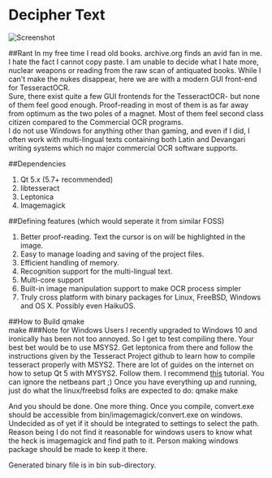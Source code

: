 # Decipher Text
![Screenshot](http://i.imgur.com/hdMn0tf.png "Build from August 12, 2016")

##Rant
In my free time I read old books. archive.org finds an avid fan in me. I hate the fact I cannot copy paste. I am unable to decide what I hate more, nuclear weapons or reading from the raw scan of antiquated books. While I can't make the nukes disappear, here we are with a modern GUI front-end for TesseractOCR.  
Sure, there exist quite a few GUI frontends for the TesseractOCR- but none of them feel good enough. Proof-reading in most of them is as far away from optimum as the two poles of a magnet. Most of them feel second class citizen compared to the Commercial OCR programs.  
I do not use Windows for anything other than gaming, and even if I did, I often work with multi-lingual texts containing both Latin and Devangari writing systems which no major commercial OCR software supports.  

##Dependencies
1. Qt 5.x (5.7+ recommended)   
2. libtesseract  
3. Leptonica  
4. Imagemagick  

##Defining features (which would seperate it from similar FOSS)
1. Better proof-reading. Text the cursor is on will be highlighted in the image.  
2. Easy to manage loading and saving of the project files.  
3. Efficient handling of memory.  
4. Recognition support for the multi-lingual text.  
5. Multi-core support  
6. Built-in image manipulation support to make OCR process simpler  
7. Truly cross platform with binary packages for Linux, FreeBSD, Windows and OS X. Possibly even HaikuOS.  

##How to Build
qmake  
make
###Note for Windows Users
I recently upgraded to Windows 10 and ironically has been not too annoyed. So I get to test compiling there.
Your best bet would be to use MSYS2. Get leptonica from there and follow the instructions given by the Tesseract Project github to learn how to compile tesseract properly with MSYS2.
There are lot of guides on the internet on how to setup Qt 5 with MYSYS2. Follow them.
I recommend [this](http://wiki.netbeans.org/HowToSetup64-BitQt5WithNetBeans8.0OnWindows) tutorial.
You can ignore the netbeans part ;)
Once you have everything up and running, just do what the linux/freebsd folks are expected to do:
qmake
make

And you should be done.
One more thing. Once you compile, convert.exe should be accessible from bin/imagemagick/convert.exe on windows.
Undecided as of yet if it should be integrated to settings to select the path.
Reason being I do not find it reasonable for windows users to know what the heck is imagemagick and find path to it.
Person making windows package should be made to keep it there.

Generated binary file is in bin sub-directory.
